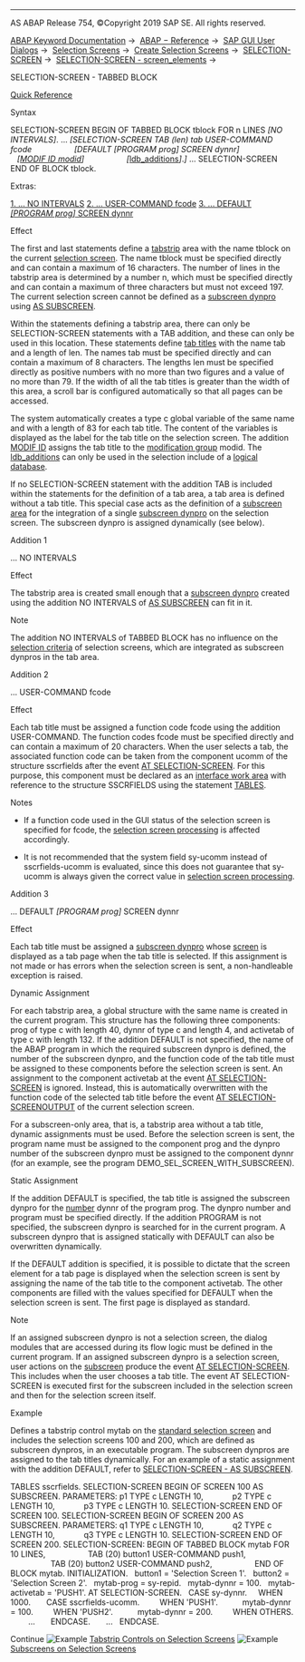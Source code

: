   

* * *

AS ABAP Release 754, ©Copyright 2019 SAP SE. All rights reserved.

[ABAP Keyword Documentation](https://help.sap.com/doc/abapdocu_754_index_htm/7.54/en-US/abenabap.htm) →  [ABAP − Reference](https://help.sap.com/doc/abapdocu_754_index_htm/7.54/en-US/abenabap_reference.htm) →  [SAP GUI User Dialogs](https://help.sap.com/doc/abapdocu_754_index_htm/7.54/en-US/abenabap_screens.htm) →  [Selection Screens](https://help.sap.com/doc/abapdocu_754_index_htm/7.54/en-US/abenselection_screen.htm) →  [Create Selection Screens](https://help.sap.com/doc/abapdocu_754_index_htm/7.54/en-US/abenselection_screen_create.htm) →  [SELECTION-SCREEN](https://help.sap.com/doc/abapdocu_754_index_htm/7.54/en-US/abapselection-screen.htm) →  [SELECTION-SCREEN - screen\_elements](https://help.sap.com/doc/abapdocu_754_index_htm/7.54/en-US/abapselection-screen_layout.htm) → 

SELECTION-SCREEN - TABBED BLOCK

[Quick Reference](https://help.sap.com/doc/abapdocu_754_index_htm/7.54/en-US/abapselection-screen_botb_shortref.htm)

Syntax

SELECTION-SCREEN BEGIN OF TABBED BLOCK tblock FOR n LINES *\[*NO INTERVALS*\]*.
...
*\[*SELECTION-SCREEN TAB (len) tab USER-COMMAND fcode
                  *\[*DEFAULT *\[*PROGRAM prog*\]* SCREEN dynnr*\]*
                  *\[*[MODIF ID modid](https://help.sap.com/doc/abapdocu_754_index_htm/7.54/en-US/abapselection-screen_modif_id.htm)*\]*
                  *\[*[ldb\_additions](https://help.sap.com/doc/abapdocu_754_index_htm/7.54/en-US/abapselection-screen_ldb_additions.htm)*\]*.*\]*
...
SELECTION-SCREEN END OF BLOCK tblock.

Extras:

[1\. ... NO INTERVALS](#!ABAP_ADDITION_1@1@)
[2\. ... USER-COMMAND fcode](#!ABAP_ADDITION_2@2@)
[3\. ... DEFAULT *\[*PROGRAM prog*\]* SCREEN dynnr](#!ABAP_ADDITION_3@3@)

Effect

The first and last statements define a [tabstrip](https://help.sap.com/doc/abapdocu_754_index_htm/7.54/en-US/abentabstrip_control_glosry.htm "Glossary Entry") area with the name tblock on the current [selection screen](https://help.sap.com/doc/abapdocu_754_index_htm/7.54/en-US/abenselection_screen_glosry.htm "Glossary Entry"). The name tblock must be specified directly and can contain a maximum of 16 characters. The number of lines in the tabstrip area is determined by a number n, which must be specified directly and can contain a maximum of three characters but must not exceed 197. The current selection screen cannot be defined as a [subscreen dynpro](https://help.sap.com/doc/abapdocu_754_index_htm/7.54/en-US/abensubscreen_dynpro_glosry.htm "Glossary Entry") using [AS SUBSCREEN](https://help.sap.com/doc/abapdocu_754_index_htm/7.54/en-US/abapselection-screen_subscreen.htm).

Within the statements defining a tabstrip area, there can only be SELECTION-SCREEN statements with a TAB addition, and these can only be used in this location. These statements define [tab titles](https://help.sap.com/doc/abapdocu_754_index_htm/7.54/en-US/abentab_title_glosry.htm "Glossary Entry") with the name tab and a length of len. The names tab must be specified directly and can contain a maximum of 8 characters. The lengths len must be specified directly as positive numbers with no more than two figures and a value of no more than 79. If the width of all the tab titles is greater than the width of this area, a scroll bar is configured automatically so that all pages can be accessed.

The system automatically creates a type c global variable of the same name and with a length of 83 for each tab title. The content of the variables is displayed as the label for the tab title on the selection screen. The addition [MODIF ID](https://help.sap.com/doc/abapdocu_754_index_htm/7.54/en-US/abapselection-screen_modif_id.htm) assigns the tab title to the [modification group](https://help.sap.com/doc/abapdocu_754_index_htm/7.54/en-US/abenmodification_group_glosry.htm "Glossary Entry") modid. The [ldb\_additions](https://help.sap.com/doc/abapdocu_754_index_htm/7.54/en-US/abapselection-screen_ldb_additions.htm) can only be used in the selection include of a [logical database](https://help.sap.com/doc/abapdocu_754_index_htm/7.54/en-US/abenlogical_data_base_glosry.htm "Glossary Entry").

If no SELECTION-SCREEN statement with the addition TAB is included within the statements for the definition of a tab area, a tab area is defined without a tab title. This special case acts as the definition of a [subscreen area](https://help.sap.com/doc/abapdocu_754_index_htm/7.54/en-US/abensubscreen_arrea_glosry.htm "Glossary Entry") for the integration of a single [subscreen dynpro](https://help.sap.com/doc/abapdocu_754_index_htm/7.54/en-US/abensubscreen_dynpro_glosry.htm "Glossary Entry") on the selection screen. The subscreen dynpro is assigned dynamically (see below).

Addition 1

... NO INTERVALS

Effect

The tabstrip area is created small enough that a [subscreen dynpro](https://help.sap.com/doc/abapdocu_754_index_htm/7.54/en-US/abensubscreen_dynpro_glosry.htm "Glossary Entry") created using the addition NO INTERVALS of [AS SUBSCREEN](https://help.sap.com/doc/abapdocu_754_index_htm/7.54/en-US/abapselection-screen_subscreen.htm) can fit in it.

Note

The addition NO INTERVALS of TABBED BLOCK has no influence on the [selection criteria](https://help.sap.com/doc/abapdocu_754_index_htm/7.54/en-US/abenselection_criterion_glosry.htm "Glossary Entry") of selection screens, which are integrated as subscreen dynpros in the tab area.

Addition 2

... USER-COMMAND fcode

Effect

Each tab title must be assigned a function code fcode using the addition USER-COMMAND. The function codes fcode must be specified directly and can contain a maximum of 20 characters. When the user selects a tab, the associated function code can be taken from the component ucomm of the structure sscrfields after the event [AT SELECTION-SCREEN](https://help.sap.com/doc/abapdocu_754_index_htm/7.54/en-US/abapat_selection-screen.htm). For this purpose, this component must be declared as an [interface work area](https://help.sap.com/doc/abapdocu_754_index_htm/7.54/en-US/abeninterface_work_area_glosry.htm "Glossary Entry") with reference to the structure SSCRFIELDS using the statement [TABLES](https://help.sap.com/doc/abapdocu_754_index_htm/7.54/en-US/abaptables.htm).

Notes

-   If a function code used in the GUI status of the selection screen is specified for fcode, the [selection screen processing](https://help.sap.com/doc/abapdocu_754_index_htm/7.54/en-US/abenselection_screen_events.htm) is affected accordingly.
    
-   It is not recommended that the system field sy-ucomm instead of sscrfields-ucomm is evaluated, since this does not guarantee that sy-ucomm is always given the correct value in [selection screen processing](https://help.sap.com/doc/abapdocu_754_index_htm/7.54/en-US/abenselscreen_processing_glosry.htm "Glossary Entry").
    

Addition 3

... DEFAULT *\[*PROGRAM prog*\]* SCREEN dynnr

Effect

Each tab title must be assigned a [subscreen dynpro](https://help.sap.com/doc/abapdocu_754_index_htm/7.54/en-US/abensubscreen_dynpro_glosry.htm "Glossary Entry") whose [screen](https://help.sap.com/doc/abapdocu_754_index_htm/7.54/en-US/abenscreen_glosry.htm "Glossary Entry") is displayed as a tab page when the tab title is selected. If this assignment is not made or has errors when the selection screen is sent, a non-handleable exception is raised.

Dynamic Assignment

For each tabstrip area, a global structure with the same name is created in the current program. This structure has the following three components: prog of type c with length 40, dynnr of type c and length 4, and activetab of type c with length 132. If the addition DEFAULT is not specified, the name of the ABAP program in which the required subscreen dynpro is defined, the number of the subscreen dynpro, and the function code of the tab title must be assigned to these components before the selection screen is sent. An assignment to the component activetab at the event [AT SELECTION-SCREEN](https://help.sap.com/doc/abapdocu_754_index_htm/7.54/en-US/abapat_selection-screen.htm) is ignored. Instead, this is automatically overwritten with the function code of the selected tab title before the event [AT SELECTION-SCREENOUTPUT](https://help.sap.com/doc/abapdocu_754_index_htm/7.54/en-US/abapat_selection-screen_events.htm) of the current selection screen.

For a subscreen-only area, that is, a tabstrip area without a tab title, dynamic assignments must be used. Before the selection screen is sent, the program name must be assigned to the component prog and the dynpro number of the subscreen dynpro must be assigned to the component dynnr (for an example, see the program DEMO\_SEL\_SCREEN\_WITH\_SUBSCREEN).

Static Assignment

If the addition DEFAULT is specified, the tab title is assigned the subscreen dynpro for the [number](https://help.sap.com/doc/abapdocu_754_index_htm/7.54/en-US/abendynpro_number_glosry.htm "Glossary Entry") dynnr of the program prog. The dynpro number and program must be specified directly. If the addition PROGRAM is not specified, the subscreen dynpro is searched for in the current program. A subscreen dynpro that is assigned statically with DEFAULT can also be overwritten dynamically.

If the DEFAULT addition is specified, it is possible to dictate that the screen element for a tab page is displayed when the selection screen is sent by assigning the name of the tab title to the component activetab. The other components are filled with the values specified for DEFAULT when the selection screen is sent. The first page is displayed as standard.

Note

If an assigned subscreen dynpro is not a selection screen, the dialog modules that are accessed during its flow logic must be defined in the current program. If an assigned subscreen dynpro is a selection screen, user actions on the [subscreen](https://help.sap.com/doc/abapdocu_754_index_htm/7.54/en-US/abensubscreen_glosry.htm "Glossary Entry") produce the event [AT SELECTION-SCREEN](https://help.sap.com/doc/abapdocu_754_index_htm/7.54/en-US/abapat_selection-screen.htm). This includes when the user chooses a tab title. The event AT SELECTION-SCREEN is executed first for the subscreen included in the selection screen and then for the selection screen itself.

Example

Defines a tabstrip control mytab on the [standard selection screen](https://help.sap.com/doc/abapdocu_754_index_htm/7.54/en-US/abenstandard_selscreen_glosry.htm "Glossary Entry") and includes the selection screens 100 and 200, which are defined as subscreen dynpros, in an executable program. The subscreen dynpros are assigned to the tab titles dynamically. For an example of a static assignment with the addition DEFAULT, refer to [SELECTION-SCREEN - AS SUBSCREEN](https://help.sap.com/doc/abapdocu_754_index_htm/7.54/en-US/abapselection-screen_subscreen.htm).

TABLES sscrfields.
SELECTION-SCREEN BEGIN OF SCREEN 100 AS SUBSCREEN.
PARAMETERS: p1 TYPE c LENGTH 10,
            p2 TYPE c LENGTH 10,
            p3 TYPE c LENGTH 10.
SELECTION-SCREEN END OF SCREEN 100.
SELECTION-SCREEN BEGIN OF SCREEN 200 AS SUBSCREEN.
PARAMETERS: q1 TYPE c LENGTH 10,
            q2 TYPE c LENGTH 10,
            q3 TYPE c LENGTH 10.
SELECTION-SCREEN END OF SCREEN 200.
SELECTION-SCREEN: BEGIN OF TABBED BLOCK mytab FOR 10 LINES,
                  TAB (20) button1 USER-COMMAND push1,
                  TAB (20) button2 USER-COMMAND push2,
                  END OF BLOCK mytab.
INITIALIZATION.
  button1 = 'Selection Screen 1'.
  button2 = 'Selection Screen 2'.
  mytab-prog = sy-repid.
  mytab-dynnr = 100.
  mytab-activetab = 'PUSH1'.
AT SELECTION-SCREEN.
  CASE sy-dynnr.
    WHEN 1000.
      CASE sscrfields-ucomm.
        WHEN 'PUSH1'.
          mytab-dynnr = 100.
        WHEN 'PUSH2'.
          mytab-dynnr = 200.
        WHEN OTHERS.
        ...
      ENDCASE.
      ...
  ENDCASE.

Continue
![Example](exa.gif "Example") [Tabstrip Controls on Selection Screens](https://help.sap.com/doc/abapdocu_754_index_htm/7.54/en-US/abensel_screen_with_tabstrip_abexa.htm)
![Example](exa.gif "Example") [Subscreens on Selection Screens](https://help.sap.com/doc/abapdocu_754_index_htm/7.54/en-US/abensel_screen_with_subscr_abexa.htm)